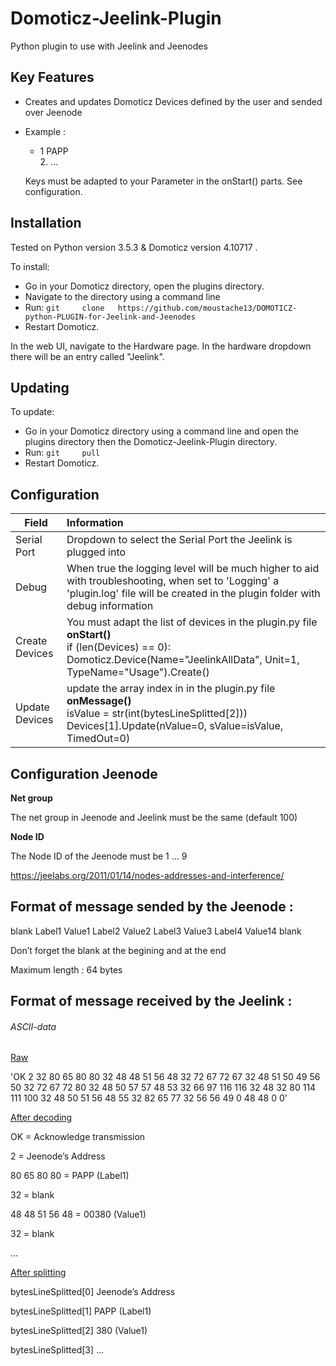 # Domoticz-Jeelink-Plugin



Python plugin to use with Jeelink and Jeenodes

## Key Features

- Creates and updates Domoticz Devices defined by the user and sended over Jeenode

- Example :

   - 1 PAPP </br>
     2. ...


  Keys must be adapted to your Parameter in the onStart() parts. See configuration.

## Installation

Tested on Python version 3.5.3  & Domoticz version 4.10717 .

To install:

- Go in your Domoticz directory, 	open the plugins directory.  	
- Navigate to the directory using 	a command line  	
- Run: `git 	clone 	https://github.com/moustache13/DOMOTICZ-python-PLUGIN-for-Jeelink-and-Jeenodes`
- Restart Domoticz.  	

In the web UI, navigate to the Hardware page. In the hardware dropdown there will be an entry called "Jeelink".

## Updating

To update:

- Go in your Domoticz directory 	using a command line and open the plugins directory then the 	Domoticz-Jeelink-Plugin directory.  	
- Run: `git 	pull`  	
- Restart Domoticz.  	

## Configuration

| Field          | Information                                                  |
| -------------- | :----------------------------------------------------------- |
| Serial Port    | Dropdown to select the Serial Port the Jeelink is plugged into |
| Debug          | When true the logging level will be much higher to aid with troubleshooting, when set to 'Logging' a 'plugin.log' file will be created in the plugin folder with debug information |
| Create Devices | You must adapt the list of devices in the plugin.py file  				 		       		          **onStart()** <br/>if (len(Devices) == 0):  				 				           <br/>Domoticz.Device(Name="JeelinkAllData", Unit=1, TypeName="Usage").Create() |
| Update Devices | update the array index in in the plugin.py file  				 			<br/>**onMessage()** 				<br/>isValue = str(int(bytesLineSplitted[2])) 				<br/>Devices[1].Update(nValue=0, sValue=isValue, TimedOut=0) |

## Configuration Jeenode

**Net group**

The net group in Jeenode and Jeelink must be the same (default 100)

**Node ID**

The Node ID of the Jeenode must be 1 … 9

https://jeelabs.org/2011/01/14/nodes-addresses-and-interference/  

## Format of message  sended by the Jeenode :

blank Label1 Value1 Label2 Value2 Label3 Value3 Label4 Value14 blank

Don’t forget the blank at the begining and at the end

Maximum length : 64 bytes     

## Format of message  received by the Jeelink :

###### ASCII-data 

<u>Raw</u>

'OK 2 32 80 65 80 80 32 48 48 51 56 48 32 72 67 72 67 32 48 51 50 49 56 50 32 72 67 72 80 32 48 50 57 57 48 53 32 66 97 116 116 32 48 32 80 114 111 100 32 48 50 51 56 48 55 32 82 65 77 32 56 56 49 0 48 48 0 0'  



<u>After decoding</u>

OK = Acknowledge transmission

2 = Jeenode’s Address  

80 65 80 80 = PAPP  		(Label1)

32 = blank

48 48 51 56 48  = 00380 	(Value1)

32 = blank  

...



<u>After splitting</u>

bytesLineSplitted[0]     Jeenode’s Address  

bytesLineSplitted[1] 	PAPP			(Label1)

bytesLineSplitted[2] 	380			(Value1)

bytesLineSplitted[3] 	...


  
